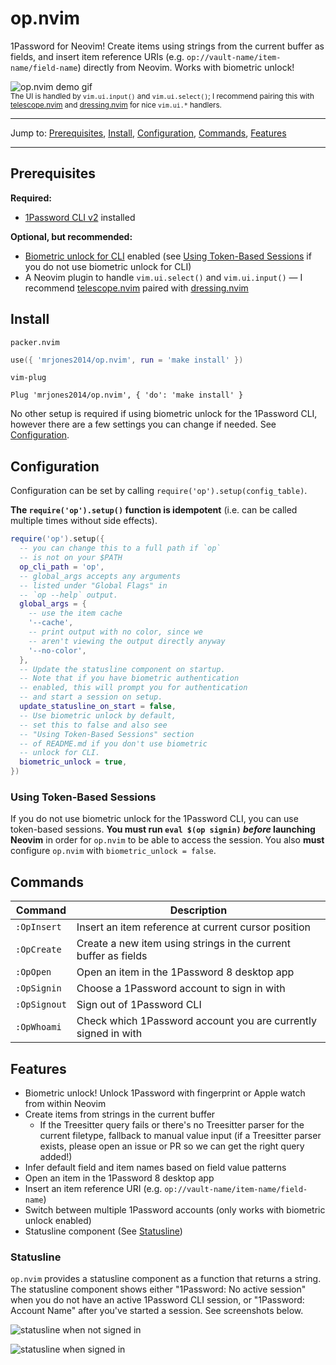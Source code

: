 # op.nvim

1Password for Neovim! Create items using strings from the current buffer as fields,
and insert item reference URIs (e.g. `op://vault-name/item-name/field-name`)
directly from Neovim. Works with biometric unlock!

![op.nvim demo gif](https://github.com/mrjones2014/demo-gifs/raw/master/op-nvim-plugin.gif) \
<sup>
The UI is handled by `vim.ui.input()` and `vim.ui.select()`;
I recommend pairing this with [telescope.nvim](https://github.com/nvim-telescope/telescope.nvim)
and [dressing.nvim](https://github.com/stevearc/dressing.nvim) for nice `vim.ui.*` handlers.
</sup>

<hr>

Jump to: [Prerequisites](#prerequisites), [Install](#install), [Configuration](#configuration), [Commands](#commands), [Features](#features)

<hr>

## Prerequisites

**Required:**

- [1Password CLI v2](https://developer.1password.com/docs/cli/) installed

**Optional, but recommended:**

- [Biometric unlock for CLI](https://developer.1password.com/docs/cli/get-started#turn-on-biometric-unlock) enabled (see [Using Token-Based Sessions](#using-token-based-sessions) if you do not use biometric unlock for CLI)
- A Neovim plugin to handle `vim.ui.select()` and `vim.ui.input()` &mdash; I recommend [telescope.nvim](https://github.com/nvim-telescope/telescope.nvim) paired with [dressing.nvim](https://github.com/stevearc/dressing.nvim)

## Install

`packer.nvim`

```lua
use({ 'mrjones2014/op.nvim', run = 'make install' })
```

`vim-plug`

```VimL
Plug 'mrjones2014/op.nvim', { 'do': 'make install' }
```

No other setup is required if using biometric unlock for the 1Password CLI,
however there are a few settings you can change if needed. See [Configuration](#configuration).

## Configuration

Configuration can be set by calling `require('op').setup(config_table)`.

**The `require('op').setup()` function is idempotent** (i.e. can be called multiple times without side effects).

```lua
require('op').setup({
  -- you can change this to a full path if `op`
  -- is not on your $PATH
  op_cli_path = 'op',
  -- global_args accepts any arguments
  -- listed under "Global Flags" in
  -- `op --help` output.
  global_args = {
    -- use the item cache
    '--cache',
    -- print output with no color, since we
    -- aren't viewing the output directly anyway
    '--no-color',
  },
  -- Update the statusline component on startup.
  -- Note that if you have biometric authentication
  -- enabled, this will prompt you for authentication
  -- and start a session on setup.
  update_statusline_on_start = false,
  -- Use biometric unlock by default,
  -- set this to false and also see
  -- "Using Token-Based Sessions" section
  -- of README.md if you don't use biometric
  -- unlock for CLI.
  biometric_unlock = true,
})
```

### Using Token-Based Sessions

If you do not use biometric unlock for the 1Password CLI, you can use token-based sessions.
**You must run `eval $(op signin)` _before_ launching Neovim** in order for `op.nvim` to be
able to access the session. You also **must** configure `op.nvim` with `biometric_unlock = false`.

## Commands

| Command      | Description                                                     |
| ------------ | --------------------------------------------------------------- |
| `:OpInsert`  | Insert an item reference at current cursor position             |
| `:OpCreate`  | Create a new item using strings in the current buffer as fields |
| `:OpOpen`    | Open an item in the 1Password 8 desktop app                     |
| `:OpSignin`  | Choose a 1Password account to sign in with                      |
| `:OpSignout` | Sign out of 1Password CLI                                       |
| `:OpWhoami`  | Check which 1Password account you are currently signed in with  |

## Features

- Biometric unlock! Unlock 1Password with fingerprint or Apple watch from within Neovim
- Create items from strings in the current buffer
  - If the Treesitter query fails or there's no Treesitter parser for the current filetype, fallback to manual value input (if a Treesitter parser exists, please open an issue or PR so we can get the right query added!)
- Infer default field and item names based on field value patterns
- Open an item in the 1Password 8 desktop app
- Insert an item reference URI (e.g. `op://vault-name/item-name/field-name`)
- Switch between multiple 1Password accounts (only works with biometric unlock enabled)
- Statusline component (See [Statusline](#statusline))

### Statusline

`op.nvim` provides a statusline component as a function that returns a string.
The statusline component shows either "1Password: No active session" when you do not
have an active 1Password CLI session, or "1Password: Account Name" after you've started
a session. See screenshots below.

![statusline when not signed in](https://github.com/mrjones2014/demo-gifs/raw/master/op-statusline-not-signed-in.png)

![statusline when signed in](https://github.com/mrjones2014/demo-gifs/raw/master/op-nvim-statusline-signed-in.png)
